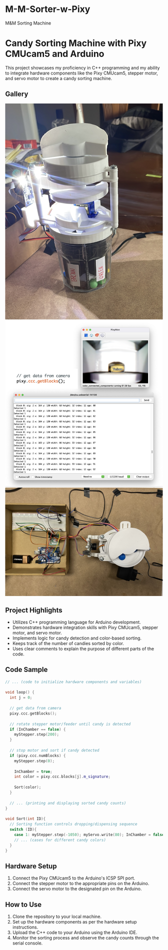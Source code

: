 # M-M-Sorter-w-Pixy
M&amp;M Sorting Machine

# Candy Sorting Machine with Pixy CMUcam5 and Arduino

This project showcases my proficiency in C++ programming and my ability to integrate hardware components like the Pixy CMUcam5, stepper motor, and servo motor to create a candy sorting machine.

## Gallery

![Image 2](images/image2.jpg)
![Image 2](images/image3.jpg)
![Image 2](images/image5.jpg)

## Project Highlights

- Utilizes C++ programming language for Arduino development.
- Demonstrates hardware integration skills with Pixy CMUcam5, stepper motor, and servo motor.
- Implements logic for candy detection and color-based sorting.
- Keeps track of the number of candies sorted by color.
- Uses clear comments to explain the purpose of different parts of the code.

## Code Sample

```cpp
// ... (code to initialize hardware components and variables)

void loop() {
  int j = 0;
  
  // get data from camera
  pixy.ccc.getBlocks();
  
  // rotate stepper motor/feeder until candy is detected
  if (InChamber == false) {
    myStepper.step(200);
  }
  
  // stop motor and sort if candy detected
  if (pixy.ccc.numBlocks) { 
    myStepper.step(0);
    
    InChamber = true;
    int color = pixy.ccc.blocks[j].m_signature;
    
    Sort(color);
  }
  
  // ... (printing and displaying sorted candy counts)
}

void Sort(int ID){
  // Sorting function controls dropping/dispensing sequence
  switch (ID){
    case 1: myStepper.step(-1050); myServo.write(80); InChamber = false; orangeCount++; Count++;
    // ... (cases for different candy colors)
  }
}
```

## Hardware Setup

1. Connect the Pixy CMUcam5 to the Arduino's ICSP SPI port.
2. Connect the stepper motor to the appropriate pins on the Arduino.
3. Connect the servo motor to the designated pin on the Arduino.

## How to Use

1. Clone the repository to your local machine.
2. Set up the hardware components as per the hardware setup instructions.
3. Upload the C++ code to your Arduino using the Arduino IDE.
4. Monitor the sorting process and observe the candy counts through the serial console.
